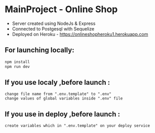 # MainProject - Online Shop

- Server created using NodeJs & Express 
- Connected to Postgesql with Sequelize
- Deployed on Heroku - https://onlineshopheroku1.herokuapp.com


## For launching locally:

```bash
npm install
npm run dev 
```

## If you use localy ,before launch :

```
change file name from ".env.template" to ".env"  
change values of global variables inside ".env" file 
```

## If you use in deploy ,before launch :

```
create variables which in ".env.template" on your deploy service
```
